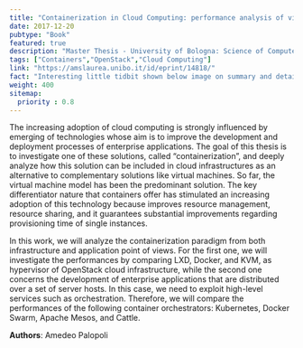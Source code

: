 ```yaml
---
title: "Containerization in Cloud Computing: performance analysis of virtualization architectures"
date: 2017-12-20
pubtype: "Book"
featured: true
description: "Master Thesis - University of Bologna: Science of Computer Engineering"
tags: ["Containers","OpenStack","Cloud Computing"]
link: "https://amslaurea.unibo.it/id/eprint/14818/"
fact: "Interesting little tidbit shown below image on summary and detail page"
weight: 400
sitemap:
  priority : 0.8
---
```


The increasing adoption of cloud computing is strongly influenced by emerging of technologies whose aim is to improve the development and deployment processes of enterprise applications. The goal of this thesis is to investigate one of these solutions, called “containerization”, and deeply analyze how this solution can be included in cloud infrastructures as an alternative to complementary solutions like virtual machines. So far, the virtual machine model has been the predominant solution. The key differentiator nature that containers offer has stimulated an increasing adoption of this technology because improves resource management, resource sharing, and it guarantees substantial improvements regarding provisioning time of single instances. 

In this work, we will analyze the containerization paradigm from both infrastructure and application point of views. For the first one, we will investigate the performances by comparing LXD, Docker, and KVM, as hypervisor of OpenStack cloud infrastructure, while the second one concerns the development of enterprise applications that are distributed over a set of server hosts. In this case, we need to exploit high-level services such as orchestration. Therefore, we will compare the performances of the following container orchestrators: Kubernetes, Docker Swarm, Apache Mesos, and Cattle.

**Authors**: Amedeo Palopoli
